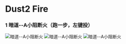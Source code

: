 # Dust2 Fire

### 1 暗道--A小阻断火（跑一步，左键投）

![暗道--A小阻断火](fire_pics/fire1.png)
![暗道--A小阻断火](fire_pics/fire2.png)
![暗道--A小阻断火](fire_pics/fire3.png)
